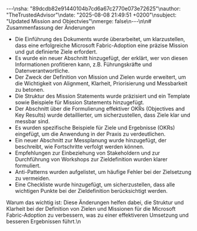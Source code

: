 ---\nsha: "89dcdb82e91440104b7cd6a67c2770e073e72625"\nauthor: "TheTrustedAdvisor"\ndate: "2025-08-08 21:49:51 +0200"\nsubject: "Updated Mission and Objectvies"\nmerge: false\n---\n\n# Zusammenfassung der Änderungen

- Die Einführung des Dokuments wurde überarbeitet, um klarzustellen, dass eine erfolgreiche Microsoft Fabric-Adoption eine präzise Mission und gut definierte Ziele erfordert.
- Es wurde ein neuer Abschnitt hinzugefügt, der erklärt, wer von diesen Informationen profitieren kann, z.B. Führungskräfte und Datenverantwortliche.
- Der Zweck der Definition von Mission und Zielen wurde erweitert, um die Wichtigkeit von Alignment, Klarheit, Priorisierung und Messbarkeit zu betonen.
- Die Struktur des Mission Statements wurde präzisiert und ein Template sowie Beispiele für Mission Statements hinzugefügt.
- Der Abschnitt über die Formulierung effektiver OKRs (Objectives and Key Results) wurde detaillierter, um sicherzustellen, dass Ziele klar und messbar sind.
- Es wurden spezifische Beispiele für Ziele und Ergebnisse (OKRs) eingefügt, um die Anwendung in der Praxis zu verdeutlichen.
- Ein neuer Abschnitt zur Messplanung wurde hinzugefügt, der beschreibt, wie Fortschritte verfolgt werden können.
- Empfehlungen zur Einbeziehung von Stakeholdern und zur Durchführung von Workshops zur Zieldefinition wurden klarer formuliert.
- Anti-Patterns wurden aufgelistet, um häufige Fehler bei der Zielsetzung zu vermeiden.
- Eine Checkliste wurde hinzugefügt, um sicherzustellen, dass alle wichtigen Punkte bei der Zieldefinition berücksichtigt werden.

Warum das wichtig ist: Diese Änderungen helfen dabei, die Struktur und Klarheit bei der Definition von Zielen und Missionen für die Microsoft Fabric-Adoption zu verbessern, was zu einer effektiveren Umsetzung und besseren Ergebnissen führt.\n